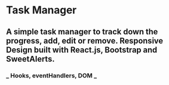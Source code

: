# Task Manager

## A simple task manager to track down the progress, add, edit or remove. Responsive Design built with React.js, Bootstrap and SweetAlerts.

### **_ Hooks, eventHandlers, DOM _**
